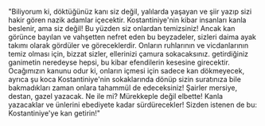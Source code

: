 "Biliyorum ki, döktüğünüz kanı siz değil, yalılarda yaşayan ve şiir yazıp sizi
hakir gören nazik adamlar içecektir. Kostantiniye'nin kibar insanları kanla
beslenir, ama siz değil! Bu yüzden siz onlardan temizsiniz! Ancak kan görünce
bayılan ve vahşetten nefret eden bu beyzadeler, sizleri daima ayak takımı
olarak gördüler ve göreceklerdir. Onların ruhlarının ve vicdanlarının temiz
olması için, bizzat sizler, ellerinizi çamura sokacaksınız. getirdiğiniz
ganimetin neredeyse hepsi, bu kibar efendilerin kesesine girecektir. Ocağımızın
kanunu odur ki, onların içmesi için sadece kan dökmeyecek, ayrıca şu koca
Kostantiniye'nin sokaklarında dönüp sizin suratınıza bile bakmadıkları zaman
onlara tahammül de edeceksiniz! Şairler mersiye, destan, gazel yazacak. Ne
ile mi? Mürekkeple değil elbette! Kanla yazacaklar ve ünlerini ebediyete kadar
sürdürecekler! Sizden istenen de bu: Kostantiniye'ye kan getirin!"
